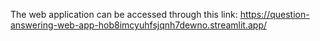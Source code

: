 The web application can be accessed through this link: https://question-answering-web-app-hob8imcyuhfsjqnh7dewno.streamlit.app/
